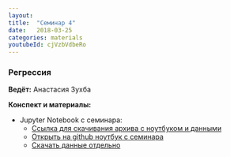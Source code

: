 ```yaml
---
layout: 
title:  "Семинар 4"
date:   2018-03-25
categories: materials 
youtubeId: cjVzbVdbeRo
---
```

### Регрессия

**Ведёт:** Анастасия Зухба

**Конспект и материалы:**
- Jupyter Notebook с семинара:
	- [Ссылка для скачивания архива с ноутбуком и данными](../../assets/notebooks/reg1.zip)
	- [Открыть на github ноутбук с семинара](https://github.com/appdatascience/appdatascience.github.io/blob/master/assets/notebooks/reg1.ipynb)
	- [Скачать данные отдельно](../../assets/data/consumption_train.csv)
